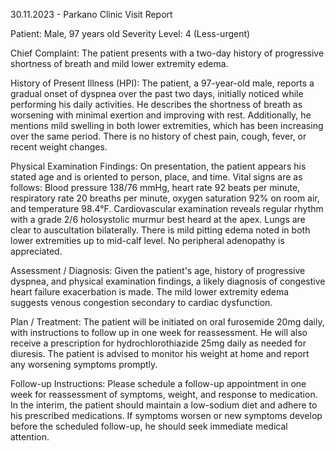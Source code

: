 30.11.2023 - Parkano Clinic Visit Report

Patient: Male, 97 years old
Severity Level: 4 (Less-urgent)

Chief Complaint: The patient presents with a two-day history of progressive shortness of breath and mild lower extremity edema.

History of Present Illness (HPI): The patient, a 97-year-old male, reports a gradual onset of dyspnea over the past two days, initially noticed while performing his daily activities. He describes the shortness of breath as worsening with minimal exertion and improving with rest. Additionally, he mentions mild swelling in both lower extremities, which has been increasing over the same period. There is no history of chest pain, cough, fever, or recent weight changes.

Physical Examination Findings: On presentation, the patient appears his stated age and is oriented to person, place, and time. Vital signs are as follows: Blood pressure 138/76 mmHg, heart rate 92 beats per minute, respiratory rate 20 breaths per minute, oxygen saturation 92% on room air, and temperature 98.4°F. Cardiovascular examination reveals regular rhythm with a grade 2/6 holosystolic murmur best heard at the apex. Lungs are clear to auscultation bilaterally. There is mild pitting edema noted in both lower extremities up to mid-calf level. No peripheral adenopathy is appreciated.

Assessment / Diagnosis: Given the patient's age, history of progressive dyspnea, and physical examination findings, a likely diagnosis of congestive heart failure exacerbation is made. The mild lower extremity edema suggests venous congestion secondary to cardiac dysfunction.

Plan / Treatment: The patient will be initiated on oral furosemide 20mg daily, with instructions to follow up in one week for reassessment. He will also receive a prescription for hydrochlorothiazide 25mg daily as needed for diuresis. The patient is advised to monitor his weight at home and report any worsening symptoms promptly.

Follow-up Instructions: Please schedule a follow-up appointment in one week for reassessment of symptoms, weight, and response to medication. In the interim, the patient should maintain a low-sodium diet and adhere to his prescribed medications. If symptoms worsen or new symptoms develop before the scheduled follow-up, he should seek immediate medical attention.